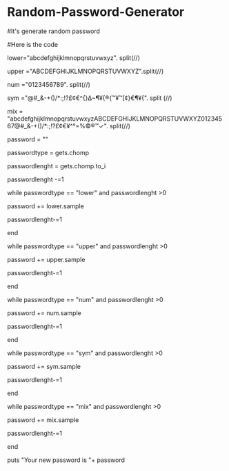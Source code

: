 # Random-Password-Generator
#It's generate random password

#Here is the code

lower="abcdefghijklmnopqrstuvwxyz". split(//)

upper ="ABCDEFGHIJKLMNOPQRSTUVWXYZ".split(//)

num ="0123456789". split(//)

sym ="@#_&-+()/*:;!?£¢€^{}∆~¶¥{®{™¥™[¢}€¶¥{". split (//)

mix = "abcdefghijklmnopqrstuvwxyzABCDEFGHIJKLMNOPQRSTUVWXYZ01234567@#_&-+()/*:;!?£¢€¥^°=\%©®™✓". split(//)

password = ""

passwordtype = gets.chomp

passwordlenght = gets.chomp.to_i

passwordlenght -=1

while passwordtype == "lower" and passwordlenght >0

password += lower.sample

  passwordlenght-=1

end

while passwordtype == "upper" and passwordlenght >0

password += upper.sample

  passwordlenght-=1

end

while passwordtype == "num" and passwordlenght >0

password += num.sample

  passwordlenght-=1

end

while passwordtype == "sym" and passwordlenght >0

password += sym.sample

  passwordlenght-=1

end

while passwordtype == "mix" and passwordlenght >0

password += mix.sample

  passwordlenght-=1

end

puts "Your new password is "+  password
